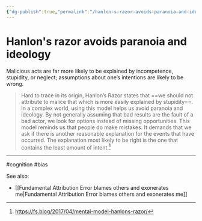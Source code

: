 ```yaml
---
{"dg-publish":true,"permalink":"/hanlon-s-razor-avoids-paranoia-and-ideology/"}
---
```


# Hanlon's razor avoids paranoia and ideology

Malicious acts are far more likely to be explained by incompetence, stupidity, or neglect; assumptions about one’s intentions are likely to be wrong.


> Hard to trace in its origin, Hanlon’s Razor states that ==we should not attribute to malice that which is more easily explained by stupidity==. In a complex world, using this model helps us avoid paranoia and ideology. By not generally assuming that bad results are the fault of a bad actor, we look for options instead of missing opportunities. This model reminds us that people do make mistakes. It demands that we ask if there is another reasonable explanation for the events that have occurred. The explanation most likely to be right is the one that contains the least amount of intent.[^1]

----
#cognition #bias 

See also:
- [[Fundamental Attribution Error blames others and exonerates me\|Fundamental Attribution Error blames others and exonerates me]]

[^1]: https://fs.blog/2017/04/mental-model-hanlons-razor/